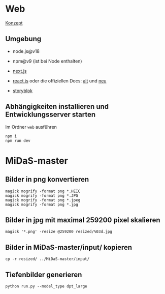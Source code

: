# Web

[Konzept](https://www.figma.com/file/mb33j8jtcVjIRoN4eyAfOt/Kozept?node-id=34%3A44&t=9grzh73pzNonKGup-1)

## Umgebung
- node.js@v18
- npm@v9 (ist bei Node enthalten)

- [next.js](https://nextjs.org/learn/foundations/about-nextjs)
- [react.js](https://www.react.express/) oder die offiziellen Docs: [alt](https://reactjs.org/docs/getting-started.html) und [neu](https://beta.reactjs.org/)
- [storyblok](https://www.storyblok.com/)

## Abhängigkeiten installieren und Entwicklungsserver starten

Im Ordner `web` ausführen
```
npm i
npm run dev
```

# MiDaS-master

## Bilder in png konvertieren

```
magick mogrify -format png *.HEIC
magick mogrify -format png *.JPG
magick mogrify -format png *.jpeg
magick mogrify -format png *.jpg
```

## Bilder in jpg mit maximal 259200 pixel skalieren

```
magick '*.png' -resize @259200 resized/%03d.jpg
```

## Bilder in MiDaS-master/input/ kopieren
```
cp -r resized/ ../MiDaS-master/input/
```

## Tiefenbilder generieren
```
python run.py --model_type dpt_large
```
